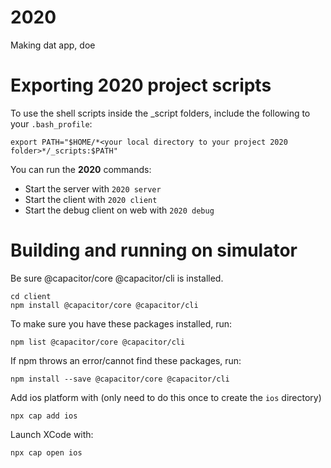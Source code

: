 # 2020
Making dat app, doe

# Exporting 2020 project scripts
To use the shell scripts inside the _script folders, include the following to your `.bash_profile`:

```
export PATH="$HOME/*<your local directory to your project 2020 folder>*/_scripts:$PATH"
```
You can run the **2020** commands:
- Start the server with `2020 server`
- Start the client with `2020 client`
- Start the debug client on web with `2020 debug`

# Building and running on simulator

Be sure @capacitor/core @capacitor/cli is installed.
```
cd client
npm install @capacitor/core @capacitor/cli
```

To make sure you have these packages installed, run:
```
npm list @capacitor/core @capacitor/cli
```

If npm throws an error/cannot find these packages, run:
```
npm install --save @capacitor/core @capacitor/cli
```

Add ios platform with (only need to do this once to create the `ios` directory)
```
npx cap add ios
```

Launch XCode with:
```
npx cap open ios
```